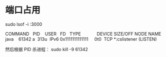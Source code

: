 # 端口占用

sudo lsof -i :3000

COMMAND   PID    USER   FD   TYPE             DEVICE SIZE/OFF NODE NAME
java    61342 a  313u  IPv6 0x1111111111111     0t0  TCP \*:cslistener (LISTEN)

然后根据 PID 杀进程：
sudo kill -9 61342
